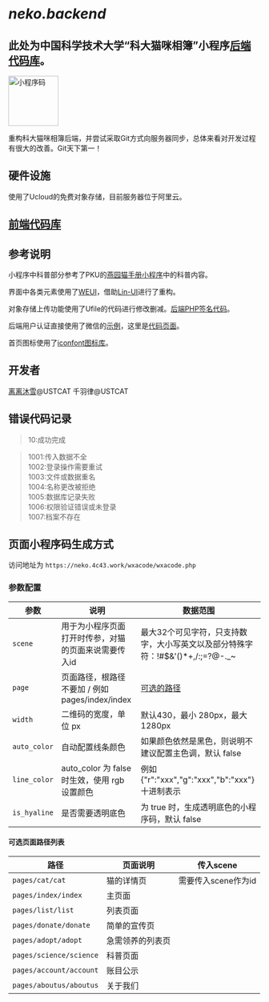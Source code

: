 # *neko.backend*

## 此处为中国科学技术大学“科大猫咪相簿”小程序[后端代码库](https://git.ustc.edu.cn/ustcat/neko.backend)。
<img width="100" height="100" alt="小程序码" src="https://git.ustc.edu.cn/ustcat/nekoustc/-/raw/master/wxacode.jpg"/>

重构科大猫咪相簿后端，并尝试采取Git方式向服务器同步，总体来看对开发过程有很大的改善。Git天下第一！

## 硬件设施

使用了Ucloud的免费对象存储，目前服务器位于阿里云。

## [前端代码库](https://git.weixin.qq.com/wx_wxf2701f15e3f6197e/nekoustc)


## 参考说明

小程序中科普部分参考了PKU的[燕园猫手册小程序](https://github.com/circlelq/miniprogram)中的科普内容。

界面中各类元素使用了[WEUI](https://developers.weixin.qq.com/miniprogram/dev/extended/weui/)，借助[Lin-UI](https://doc.mini.talelin.com/)进行了重构。

对象存储上传功能使用了Ufile的代码进行修改删减。[后端PHP签名代码](https://github.com/ufilesdk-dev/ufile-sdk-auth-server)。

后端用户认证直接使用了微信的[示例](https://developers.weixin.qq.com/miniprogram/dev/framework/open-ability/signature.html)，这里是[代码页面](https://res.wx.qq.com/wxdoc/dist/assets/media/aes-sample.eae1f364.zip)。

首页图标使用了[iconfont图标库](https://www.iconfont.cn/collections/detail?spm=a313x.7781069.0.da5a778a4&cid=7634)。

## 开发者
[离离沐雪](https://blog.4c43.work)@USTCAT
千羽律@USTCAT


## 错误代码记录

>10:成功完成  

>1001:传入数据不全  
>1002:登录操作需要重试  
>1003:文件或数据重名  
>1004:名称更改被拒绝  
>1005:数据库记录失败  
>1006:权限验证错误或未登录  
>1007:档案不存在  

## 页面小程序码生成方式

访问地址为 `https://neko.4c43.work/wxacode/wxacode.php`

### 参数配置

|参数|说明|数据范围|
|----|----|----|
|`scene`|用于为小程序页面打开时传参，对猫的页面来说需要传入id|最大32个可见字符，只支持数字，大小写英文以及部分特殊字符：!#$&'()*+,/:;=?@-._~|
|`page`|页面路径，根路径不要加 / 例如 pages/index/index|[可选的路径](#可选页面路径列表)|
|`width`|二维码的宽度，单位 px|默认430，最小 280px，最大 1280px |
|`auto_color`|自动配置线条颜色|如果颜色依然是黑色，则说明不建议配置主色调，默认 false
|`line_color`|auto_color 为 false 时生效，使用 rgb 设置颜色|例如 {"r":"xxx","g":"xxx","b":"xxx"} 十进制表示
|`is_hyaline`|是否需要透明底色|为 true 时，生成透明底色的小程序码，默认 false

#### 可选页面路径列表

|路径|页面说明|传入scene|
|----|----|----|
|`pages/cat/cat`|猫的详情页|需要传入scene作为id|
|`pages/index/index`|主页面||
|`pages/list/list`|列表页面||
|`pages/donate/donate`|简单的宣传页||
|`pages/adopt/adopt`|急需领养的列表页||
|`pages/science/science`|科普页面||
|`pages/account/account`|账目公示||
|`pages/aboutus/aboutus`|关于我们||

